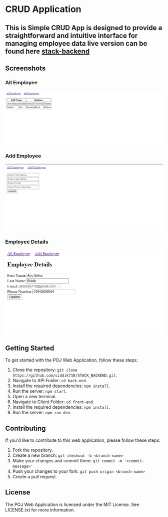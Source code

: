 # CRUD Application

## This is Simple CRUD App is designed to provide a straightforward and intuitive interface for managing employee data live version can be found here [stack-backend](https://65f03cc5a4d960ada47d13a3--stack-backend.netlify.app/)

## Screenshots

### All Employee

![All Employee](screenshots/all.png)

### Add Employee

![Add Employee](screenshots/add.png)

### Employee Details

![Employee Details](screenshots/details.png)

## Getting Started

To get started with the POJ Web Application, follow these steps:

1. Clone the repository: `git clone https://github.com/siddik718/STACK_BACKEND.git`.
2. Navigate to API Folder: `cd back-end`.
3. Install the required dependencies: `npm install`.
4. Run the server: `npm start`.
5. Open a new terminal.
6. Navigate to Client Folder: `cd front-end`.
7. Install the required dependencies: `npm install`.
8. Run the server: `npm run dev`.

## Contributing

If you'd like to contribute to this web application, please follow these steps:

1. Fork the repository.
2. Create a new branch: `git checkout -b <branch-name>`
3. Make your changes and commit them: `git commit -m '<commit-message>'`
4. Push your changes to your fork: `git push origin <branch-name>`
5. Create a pull request.

## License

The POJ Web Application is licensed under the MIT License. See LICENSE.txt for more information.
